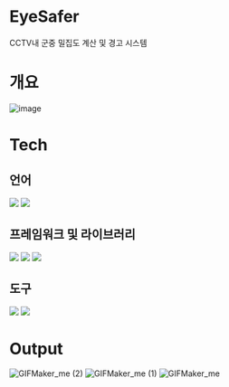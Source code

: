 # EyeSafer
CCTV내 군중 밀집도 계산 및 경고 시스템

# 개요

![image](https://github.com/hanghae-hackathon/EyeSafer_AI/assets/145883892/7dff8955-67c3-4d9a-8c99-fbce96dcf28b)


# Tech

## 언어
<img src="https://img.shields.io/badge/Python-3766AB?style=flat-square&logo=Python&logoColor=white"/>
<img src="https://img.shields.io/badge/HTML-3766AB?style=flat-square&logo=HTML&logoColor=white"/>

## 프레임워크 및 라이브러리
<img src="https://img.shields.io/badge/Flask-00599C?style=flat-square&logo=Flask&logoColor=white"/>
<img src="https://img.shields.io/badge/OpenCV-00599C?style=flat-square&logo=OpenCV&logoColor=white"/>
<img src="https://img.shields.io/badge/YOLOv5-00599C?style=flat-square&logo=YOLOv5&logoColor=white"/>

## 도구
<img src="https://img.shields.io/badge/Git-00599C?style=flat-square&logo=Git&logoColor=white"/>
<img src="https://img.shields.io/badge/Slack-00599C?style=flat-square&logo=Slack&logoColor=white"/>

# Output
![GIFMaker_me (2)](https://github.com/hanghae-hackathon/EyeSafer_AI/assets/44021629/e192154f-c64e-49c8-a4b7-f8776067a314) 
![GIFMaker_me (1)](https://github.com/hanghae-hackathon/EyeSafer_AI/assets/44021629/5b251cd1-0aa9-4dd1-acac-383817474459) 
![GIFMaker_me](https://github.com/hanghae-hackathon/EyeSafer_AI/assets/44021629/b6036f1d-184c-42b4-bcb0-44ff129ac7ad) 

